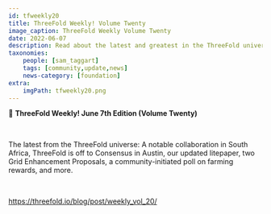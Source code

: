 ```yaml
---
id: tfweekly20
title: ThreeFold Weekly! Volume Twenty
image_caption: ThreeFold Weekly Volume Twenty
date: 2022-06-07
description: Read about the latest and greatest in the ThreeFold universe!
taxonomies:
    people: [sam_taggart]
    tags: [community,update,news]
    news-category: [foundation]
extra:
    imgPath: tfweekly20.png
---
```


📰 **ThreeFold Weekly! June 7th Edition (Volume Twenty)**

<br/>

The latest from the ThreeFold universe: A notable collaboration in South Africa, ThreeFold is off to Consensus in Austin, our updated litepaper, two Grid Enhancement Proposals, a community-initiated poll on farming rewards, and more.

<br/>

https://threefold.io/blog/post/weekly_vol_20/